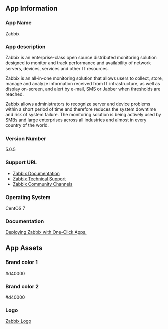 ## App Information

### App Name

Zabbix

### App description

Zabbix is an enterprise-class open source distributed monitoring solution designed to monitor and track performance and availability of network servers, devices, services and other IT resources.

Zabbix is an all-in-one monitoring solution that allows users to collect, store, manage and analyze information received from IT infrastructure, as well as display on-screen, and alert by e-mail, SMS or Jabber when thresholds are reached.

Zabbix allows administrators to recognize server and device problems within a short period of time and therefore reduces the system downtime and risk of system failure. The monitoring solution is being actively used by SMBs and large enterprises across all industries and almost in every country of the world.

### Version Number

5.0.5

### Support URL

* [Zabbix Documentation](https://www.zabbix.com/documentation/5.0/manual)
* [Zabbix Technical Support](https://www.zabbix.com/support)
* [Zabbix Community Channels](https://www.zabbix.com/forum)

### Operating System

CentOS 7

### Documentation

[Deploying Zabbix with One-Click Apps.](deploying-one-click-apps.md)

## App Assets

### Brand color 1

#d40000

### Brand color 2

#d40000

### Logo

[Zabbix Logo](assets/zabbix_logo.eps)
